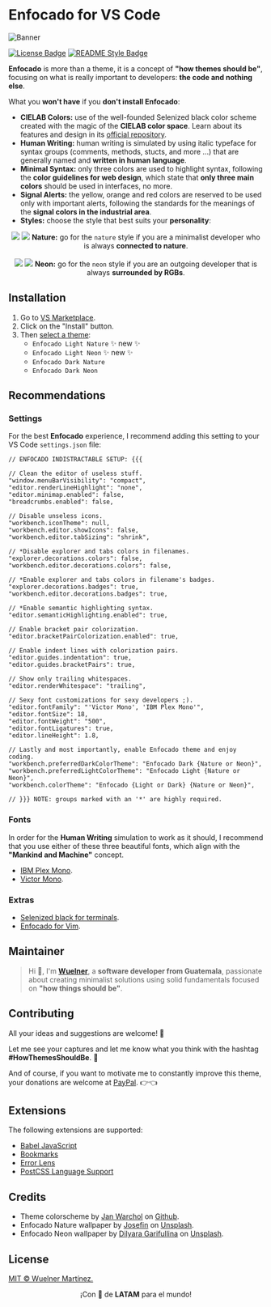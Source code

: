 # Enfocado for VS Code

![Banner](https://raw.githubusercontent.com/wuelnerdotexe/enfocado/main/assets/banner.png)

[![License Badge](https://img.shields.io/badge/License-MIT-3FC5B7.svg?style=for-the-badge)](https://github.com/wuelnerdotexe/vscode-enfocado/blob/main/LICENSE)
[![README Style Badge](https://img.shields.io/badge/README%20Style-Standard-3FC5B7.svg?style=for-the-badge)](https://github.com/RichardLitt/standard-readme)

**Enfocado** is more than a theme, it is a concept of **"how themes should be"**, focusing on what is really important to developers: **the code and nothing else**.

What you **won't have** if you **don't install Enfocado**:

- **CIELAB Colors:** use of the well-founded Selenized black color scheme created with the magic of the **CIELAB color space**. Learn about its features and design in its [official repository](https://github.com/jan-warchol/selenized/blob/master/features-and-design.md).
- **Human Writing:** human writing is simulated by using italic typeface for syntax groups (comments, methods, stucts, and more ...) that are generally named and **written in human language**.
- **Minimal Syntax:** only three colors are used to highlight syntax, following the **color guidelines for web design**, which state that **only three main colors** should be used in interfaces, no more.
- **Signal Alerts:** the yellow, orange and red colors are reserved to be used only with important alerts, following the standards for the meanings of the **signal colors in the industrial area**.
- **Styles:** choose the style that best suits your **personality**:

<div align="center">
  <img src="https://raw.githubusercontent.com/wuelnerdotexe/enfocado/main/assets/vscode-light-nature.png">
  <img src="https://raw.githubusercontent.com/wuelnerdotexe/enfocado/main/assets/vscode-dark-nature.png">
  <strong>Nature:</strong> go for the <code>nature</code> style if you are a minimalist developer who is always <strong>connected to nature</strong>.
</div>
<br />
<div align="center">
  <img src="https://raw.githubusercontent.com/wuelnerdotexe/enfocado/main/assets/vscode-light-neon.png">
  <img src="https://raw.githubusercontent.com/wuelnerdotexe/enfocado/main/assets/vscode-dark-neon.png">
  <strong>Neon:</strong> go for the <code>neon</code> style if you are an outgoing developer that is always <strong>surrounded by RGBs</strong>.
</div>

## Installation

1. Go to [VS Marketplace](https://marketplace.visualstudio.com/items?itemName=wuelnerdotexe.vscode-enfocado).
2. Click on the "Install" button.
3. Then [select a theme](https://code.visualstudio.com/docs/getstarted/themes#_selecting-the-color-theme):
   - `Enfocado Light Nature` ✨ new ✨
   - `Enfocado Light Neon` ✨ new ✨
   - `Enfocado Dark Nature`
   - `Enfocado Dark Neon`

## Recommendations

### Settings

For the best **Enfocado** experience, I recommend adding this setting to your VS Code `settings.json` file:

```jsonc
// ENFOCADO INDISTRACTABLE SETUP: {{{

// Clean the editor of useless stuff.
"window.menuBarVisibility": "compact",
"editor.renderLineHighlight": "none",
"editor.minimap.enabled": false,
"breadcrumbs.enabled": false,

// Disable unseless icons.
"workbench.iconTheme": null,
"workbench.editor.showIcons": false,
"workbench.editor.tabSizing": "shrink",

// *Disable explorer and tabs colors in filenames. 
"explorer.decorations.colors": false,
"workbench.editor.decorations.colors": false,

// *Enable explorer and tabs colors in filename's badges.
"explorer.decorations.badges": true,
"workbench.editor.decorations.badges": true,

// *Enable semantic highlighting syntax.
"editor.semanticHighlighting.enabled": true,

// Enable bracket pair colorization.
"editor.bracketPairColorization.enabled": true,

// Enable indent lines with colorization pairs.
"editor.guides.indentation": true,
"editor.guides.bracketPairs": true,

// Show only trailing whitespaces.
"editor.renderWhitespace": "trailing",

// Sexy font customizations for sexy developers ;).
"editor.fontFamily": "'Victor Mono', 'IBM Plex Mono'",
"editor.fontSize": 18,
"editor.fontWeight": "500",
"editor.fontLigatures": true,
"editor.lineHeight": 1.8,

// Lastly and most importantly, enable Enfocado theme and enjoy coding.
"workbench.preferredDarkColorTheme": "Enfocado Dark {Nature or Neon}",
"workbench.preferredLightColorTheme": "Enfocado Light {Nature or Neon}",
"workbench.colorTheme": "Enfocado {Light or Dark} {Nature or Neon}",

// }}} NOTE: groups marked with an '*' are highly required.
```

### Fonts

In order for the **Human Writing** simulation to work as it should, I recommend that you use either of these three beautiful fonts, which align with the **"Mankind and Machine"** concept.

- [IBM Plex Mono](https://www.ibm.com/plex/).
- [Victor Mono](https://rubjo.github.io/victor-mono/).

### Extras

- [Selenized black for terminals](https://github.com/jan-warchol/selenized/tree/master/terminals).
- [Enfocado for Vim](https://github.com/wuelnerdotexe/vim-enfocado).

## Maintainer

> Hi 👋, I'm **[Wuelner](https://linktr.ee/wuelnerdotexe)**, a **software developer from Guatemala**, passionate about creating minimalist solutions using solid fundamentals focused on **"how things should be"**.

## Contributing

All your ideas and suggestions are welcome! 🙌

Let me see your captures and let me know what you think with the hashtag **#HowThemesShouldBe**. 👀

And of course, if you want to motivate me to constantly improve this theme, your donations are welcome at [PayPal](https://paypal.me/wuelnerdotexe). 👉👈

## Extensions

The following extensions are supported:

- [Babel JavaScript](https://marketplace.visualstudio.com/items?itemName=mgmcdermott.vscode-language-babel)
- [Bookmarks](https://marketplace.visualstudio.com/items?itemName=alefragnani.Bookmarks)
- [Error Lens](https://marketplace.visualstudio.com/items?itemName=usernamehw.errorlens)
- [PostCSS Language Support](https://marketplace.visualstudio.com/items?itemName=csstools.postcss)

## Credits

- Theme colorscheme by [Jan Warchol](https://github.com/jan-warchol) on [Github](https://github.com/jan-warchol/selenized/blob/master/the-values.md).
- Enfocado Nature wallpaper by [Josefin](https://unsplash.com/@josefin?utm_source=unsplash&utm_medium=referral&utm_content=creditCopyText) on [Unsplash](https://unsplash.com/s/photos/nature?utm_source=unsplash&utm_medium=referral&utm_content=creditCopyText).
- Enfocado Neon wallpaper by [Dilyara Garifullina](https://unsplash.com/@dilja96?utm_source=unsplash&utm_medium=referral&utm_content=creditCopyText) on [Unsplash](https://unsplash.com/s/photos/neon?utm_source=unsplash&utm_medium=referral&utm_content=creditCopyText).

## License

[MIT &copy; Wuelner Martínez.](https://github.com/wuelnerdotexe/vscode-enfocado/blob/main/LICENSE)

<p align="center">¡Con 💖 de <strong>LATAM</strong> para el mundo!</p>

